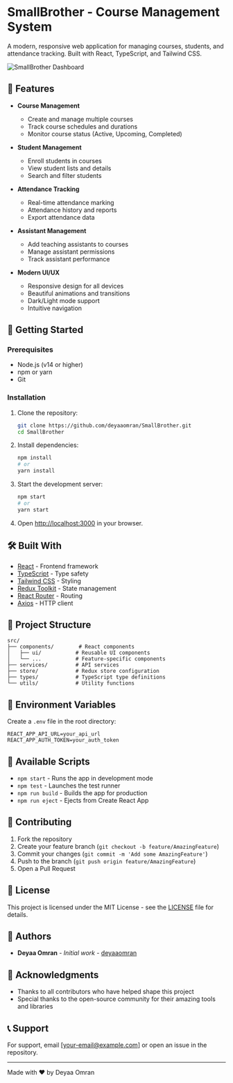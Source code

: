 # SmallBrother - Course Management System

A modern, responsive web application for managing courses, students, and attendance tracking. Built with React, TypeScript, and Tailwind CSS.

![SmallBrother Dashboard](https://github.com/deyaaomran/SmallBrother/raw/main/screenshots/dashboard.png)

## 🌟 Features

- **Course Management**
  - Create and manage multiple courses
  - Track course schedules and durations
  - Monitor course status (Active, Upcoming, Completed)

- **Student Management**
  - Enroll students in courses
  - View student lists and details
  - Search and filter students

- **Attendance Tracking**
  - Real-time attendance marking
  - Attendance history and reports
  - Export attendance data

- **Assistant Management**
  - Add teaching assistants to courses
  - Manage assistant permissions
  - Track assistant performance

- **Modern UI/UX**
  - Responsive design for all devices
  - Beautiful animations and transitions
  - Dark/Light mode support
  - Intuitive navigation

## 🚀 Getting Started

### Prerequisites

- Node.js (v14 or higher)
- npm or yarn
- Git

### Installation

1. Clone the repository:
   ```bash
   git clone https://github.com/deyaaomran/SmallBrother.git
   cd SmallBrother
   ```

2. Install dependencies:
   ```bash
   npm install
   # or
   yarn install
   ```

3. Start the development server:
   ```bash
   npm start
   # or
   yarn start
   ```

4. Open [http://localhost:3000](http://localhost:3000) in your browser.

## 🛠️ Built With

- [React](https://reactjs.org/) - Frontend framework
- [TypeScript](https://www.typescriptlang.org/) - Type safety
- [Tailwind CSS](https://tailwindcss.com/) - Styling
- [Redux Toolkit](https://redux-toolkit.js.org/) - State management
- [React Router](https://reactrouter.com/) - Routing
- [Axios](https://axios-http.com/) - HTTP client

## 📁 Project Structure

```
src/
├── components/        # React components
│   ├── ui/           # Reusable UI components
│   └── ...           # Feature-specific components
├── services/         # API services
├── store/            # Redux store configuration
├── types/            # TypeScript type definitions
└── utils/            # Utility functions
```

## 🔑 Environment Variables

Create a `.env` file in the root directory:

```env
REACT_APP_API_URL=your_api_url
REACT_APP_AUTH_TOKEN=your_auth_token
```

## 📝 Available Scripts

- `npm start` - Runs the app in development mode
- `npm test` - Launches the test runner
- `npm run build` - Builds the app for production
- `npm run eject` - Ejects from Create React App

## 🤝 Contributing

1. Fork the repository
2. Create your feature branch (`git checkout -b feature/AmazingFeature`)
3. Commit your changes (`git commit -m 'Add some AmazingFeature'`)
4. Push to the branch (`git push origin feature/AmazingFeature`)
5. Open a Pull Request

## 📄 License

This project is licensed under the MIT License - see the [LICENSE](LICENSE) file for details.

## 👥 Authors

- **Deyaa Omran** - *Initial work* - [deyaaomran](https://github.com/deyaaomran)

## 🙏 Acknowledgments

- Thanks to all contributors who have helped shape this project
- Special thanks to the open-source community for their amazing tools and libraries

## 📞 Support

For support, email [your-email@example.com] or open an issue in the repository.

---

Made with ❤️ by Deyaa Omran
